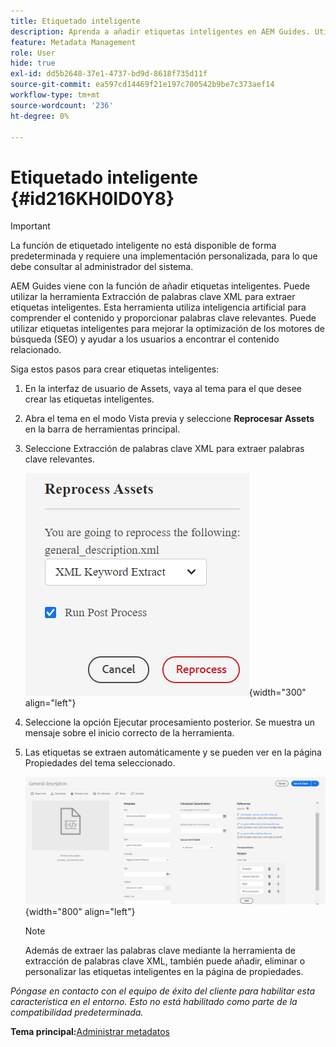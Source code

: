 ```yaml
---
title: Etiquetado inteligente
description: Aprenda a añadir etiquetas inteligentes en AEM Guides. Utilice la herramienta de extracción de palabras clave XML para extraer palabras clave relevantes.
feature: Metadata Management
role: User
hide: true
exl-id: dd5b2648-37e1-4737-bd9d-8618f735d11f
source-git-commit: ea597cd14469f21e197c700542b9be7c373aef14
workflow-type: tm+mt
source-wordcount: '236'
ht-degree: 0%

---
```


# Etiquetado inteligente {#id216KH0ID0Y8}

>[!IMPORTANT]
>
> La función de etiquetado inteligente no está disponible de forma predeterminada y requiere una implementación personalizada, para lo que debe consultar al administrador del sistema.

AEM Guides viene con la función de añadir etiquetas inteligentes. Puede utilizar la herramienta Extracción de palabras clave XML para extraer etiquetas inteligentes. Esta herramienta utiliza inteligencia artificial para comprender el contenido y proporcionar palabras clave relevantes. Puede utilizar etiquetas inteligentes para mejorar la optimización de los motores de búsqueda \(SEO\) y ayudar a los usuarios a encontrar el contenido relacionado.

Siga estos pasos para crear etiquetas inteligentes:

1. En la interfaz de usuario de Assets, vaya al tema para el que desee crear las etiquetas inteligentes.
1. Abra el tema en el modo Vista previa y seleccione **Reprocesar Assets** en la barra de herramientas principal.
1. Seleccione Extracción de palabras clave XML para extraer palabras clave relevantes.

   ![](images/smart-tag-reprocess-asset.png){width="300" align="left"}

1. Seleccione la opción Ejecutar procesamiento posterior. Se muestra un mensaje sobre el inicio correcto de la herramienta.
1. Las etiquetas se extraen automáticamente y se pueden ver en la página Propiedades del tema seleccionado.

   ![](images/properties-smart-tags.png){width="800" align="left"}

   >[!NOTE]
   >
   > Además de extraer las palabras clave mediante la herramienta de extracción de palabras clave XML, también puede añadir, eliminar o personalizar las etiquetas inteligentes en la página de propiedades.


*Póngase en contacto con el equipo de éxito del cliente para habilitar esta característica en el entorno. Esto no está habilitado como parte de la compatibilidad predeterminada.*

**Tema principal:**&#x200B;[&#x200B; Administrar metadatos](manage-metadata.md)

